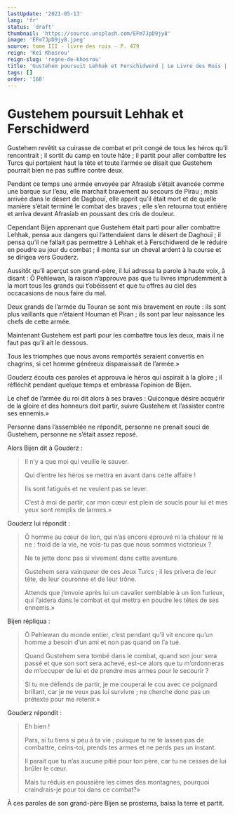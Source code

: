 ```yaml
---
lastUpdate: '2021-05-13'
lang: 'fr'
status: 'draft'
thumbnail: 'https://source.unsplash.com/EFm7JpD9jy8'
image: 'EFm7JpD9jy8.jpeg'
source: tome III - livre des rois - P. 479
reign: 'Keï Khosrou'
reign-slug: 'regne-de-khosrou'
title: 'Gustehem poursuit Lehhak et Ferschidwerd | Le Livre des Rois | Shâhnâmeh'
tags: []
order: '168'
---
```


<!-- LTeX: language=fr -->

# Gustehem poursuit Lehhak et Ferschidwerd

Gustehem revêtit sa cuirasse de combat et prit congé de tous les héros qu’il rencontrait ; il sortit du camp en toute hâte ; il partit pour aller combattre les Turcs qui portaient haut la tête et toute l’armée se disait que Gustehem pourrait bien ne pas suffire contre deux.

Pendant ce temps une armée envoyée par Afrasiab s’était avancée comme une barque sur l’eau, elle marchait bravement au secours de Pirau ; mais arrivée dans le désert de Dagbouï, elle apprit qu’il était mort et de quelle manière s’était terminé le combat des braves ; elle s’en retourna tout entière et arriva devant Afrasiab en poussant des cris de douleur.

Cependant Bijen apprenant que Gustehem était parti pour aller combattre Lehhak, pensa aux dangers qui l’attendaient dans le désert de Daghouï ; il pensa qu’il ne fallait pas permettre à Lehhak et à Ferschidwerd de le réduire en poudre au jour du combat ; il monta sur un cheval ardent à la course et se dirigea vers Gouderz.

Aussitôt qu’il aperçut son grand-père, il lui adressa la parole à haute voix, â disant : Ô Pehlewan, la raison n’approuve pas que tu livres imprudemment à la mort tous les grands qui t’obéissent et que tu offres au ciel des occacasions de nous faire du mal.

Deux grands de l’armée du Touran se sont mis bravement en route : ils sont plus vaillants que n’étaient Houman et Piran ; ils sont par leur naissance les chefs de cette armée.

Maintenant Gustehem est parti pour les combattre tous les deux, mais il ne faut pas qu’il ait le dessous.

Tous les triomphes que nous avons remportés seraient convertis en chagrins, si cet homme généreux disparaissait de l’armée.»

Gouderz écouta ces paroles et approuva le héros qui aspirait à la gloire ; il réfléchit pendant quelque temps et embrassa l’opinion de Bijen.

Le chef de l’armée du roi dit alors à ses braves : Quiconque désire acquérir de la gloire et des honneurs doit partir, suivre Gustehem et l’assister contre ses ennemis.»

Personne dans l’assemblée ne répondit, personne ne prenait souci de Gustehem, personne ne s’était assez reposé.

Alors Bijen dit à Gouderz :

> Il n’y a que moi qui veuille le sauver.
>
> Qui d’entre les héros se mettra en avant dans cette affaire !
>
> Ils sont fatigués et ne veulent pas se lever.
>
> C’est à moi de partir, car mon cœur est plein de soucis pour lui et mes yeux sont remplis de larmes.»

Gouderz lui répondit :

> Ô homme au cœur de lion, qui n’as encore éprouvé ni la chaleur ni le ne : froid de la vie, ne vois-tu pas que nous sommes victorieux ?
>
> Ne te jette donc pas si vivement dans cette aventure.
>
> Gustehem sera vainqueur de ces Jeux Turcs ; il les privera de leur tête, de leur couronne et de leur trône.
>
> Attends que j’envoie après lui un cavalier semblable à un lion furieux, qui l’aidera dans le combat et qui mettra en poudre les têtes de ses ennemis.»

Bijen répliqua :

> Ô Pehlewan du monde entier, c’est pendant qu’il vit encore qu’un homme a besoin d’un ami et non pas quand on l’a tué.
>
> Quand Gustehem sera tombé dans le combat, quand son jour sera passé et que son sort sera achevé, est-ce alors que tu m’ordonneras de m’occuper de lui et de prendre mes armes pour le secourir ?
>
> Si tu me défends de partir, je me couperai le cou avec ce poignard brillant, car je ne veux pas lui survivre ; ne cherche donc pas un prétexte pour me retenir.»

Gouderz répondit :

> Eh bien !
>
> Pars, si tu tiens si peu à ta vie ; puisque tu ne te lasses pas de combattre, ceins-toi, prends tes armes et ne perds pas un instant.
>
> Il parait que tu n’as aucune pitié pour ton père, car tu ne cesses de lui brûler le cœur.
>
> Mais tu réduis en poussière les cimes des montagnes, pourquoi craindrais-je pour toi dans ce combat?»

À ces paroles de son grand-père Bijen se prosterna, baisa la terre et partit.
